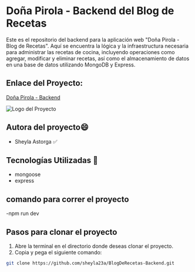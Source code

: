 # Doña Pirola - Backend del Blog de Recetas

Este es el repositorio del backend para la aplicación web "Doña Pirola - Blog de Recetas". Aquí se encuentra la lógica y la infraestructura necesaria para administrar las recetas de cocina, incluyendo operaciones como agregar, modificar y eliminar recetas, así como el almacenamiento de datos en una base de datos utilizando MongoDB y Express.

## Enlace del Proyecto: 
[Doña Pirola - Backend](https://github.com/sheyla23a/BlogDeRecetas-Backend.git)

![Logo del Proyecto](./src/assets/logoDoñaPirola.png)

## Autora del proyecto😄
- Sheyla Astorga ✅

## Tecnologías Utilizadas 📖
- mongoose
- express

## comando para correr el proyecto 
-npm run dev

## Pasos para clonar el proyecto
1. Abre la terminal en el directorio donde deseas clonar el proyecto.
2. Copia y pega el siguiente comando:

```bash
git clone https://github.com/sheyla23a/BlogDeRecetas-Backend.git


